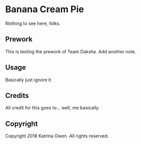 # Banana Cream Pie

Nothing to see here, folks.

## Prework

This is testing the prework of Team Daksha.
Add another note.

## Usage

Basically just ignore it.

## Credits

All credit for this goes to... well, me basically.

## Copyright

Copyright 2018 Katrina Owen. All rights reserved.

